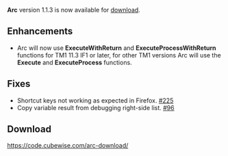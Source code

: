 **Arc** version 1.1.3 is now available for [download](https://code.cubewise.com/arc-download/). 

## Enhancements
* Arc will now use **ExecuteWithReturn** and **ExecuteProcessWithReturn** functions for TM1 11.3 IF1 or later, for other TM1 versions Arc will use the **Execute** and **ExecuteProcess** functions.
## Fixes
* Shortcut keys not working as expected in Firefox. [#225](https://github.com/cubewise-code/arc-issues/issues/225)
* Copy variable result from debugging right-side list. [#96](https://github.com/cubewise-code/arc-issues/issues/96)

## Download
https://code.cubewise.com/arc-download/
